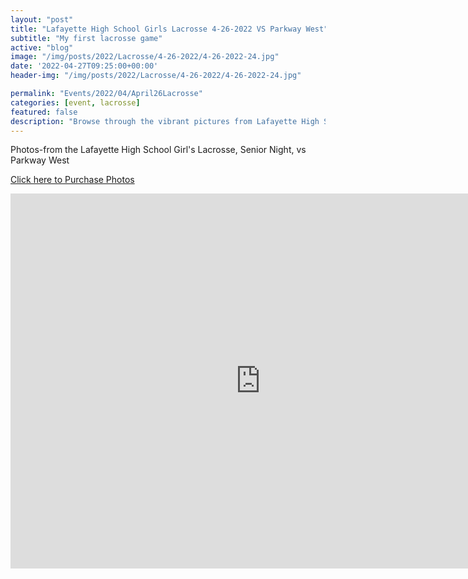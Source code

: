 ```yaml
---
layout: "post"
title: "Lafayette High School Girls Lacrosse 4-26-2022 VS Parkway West"
subtitle: "My first lacrosse game"
active: "blog"
image: "/img/posts/2022/Lacrosse/4-26-2022/4-26-2022-24.jpg"
date: '2022-04-27T09:25:00+00:00'
header-img: "/img/posts/2022/Lacrosse/4-26-2022/4-26-2022-24.jpg"

permalink: "Events/2022/04/April26Lacrosse"
categories: [event, lacrosse]
featured: false
description: "Browse through the vibrant pictures from Lafayette High School Girl's Lacrosse Senior Night against Parkway West."
---
```

Photos-from the Lafayette High School Girl's Lacrosse, Senior Night, vs Parkway West

[Click here to Purchase Photos](https://photos.rainbowmarks.com/2022/Lacrosse/Lafayette-Girls-4-26-2022)

<iframe src="https://photos.rainbowmarks.com/frame/slideshow?key=t9fC3T&speed=3&transition=fade&autoStart=1&captions=0&navigation=0&playButton=0&randomize=0&transitionSpeed=2" width="800" height="600" frameborder="no" scrolling="no"></iframe>
